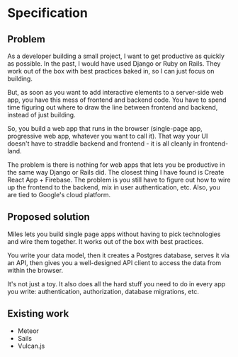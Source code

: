 # Specification

## Problem

As a developer building a small project, I want to get productive as quickly as possible. In the past, I would have used Django or Ruby on Rails. They work out of the box with best practices baked in, so I can just focus on building.

But, as soon as you want to add interactive elements to a server-side web app, you have this mess of frontend and backend code. You have to spend time figuring out where to draw the line between frontend and backend, instead of just building.

So, you build a web app that runs in the browser (single-page app, progressive web app, whatever you want to call it). That way your UI doesn't have to straddle backend and frontend - it is all cleanly in frontend-land.

The problem is there is nothing for web apps that lets you be productive in the same way Django or Rails did. The closest thing I have found is Create React App + Firebase. The problem is you still have to figure out how to wire up the frontend to the backend, mix in user authentication, etc. Also, you are tied to Google's cloud platform.

## Proposed solution

Miles lets you build single page apps without having to pick technologies and wire them together. It works out of the box with best practices.

You write your data model, then it creates a Postgres database, serves it via an API, then gives you a well-designed API client to access the data from within the browser.

It's not just a toy. It also does all the hard stuff you need to do in every app you write: authentication, authorization, database migrations, etc.

## Existing work

- Meteor
- Sails
- Vulcan.js
